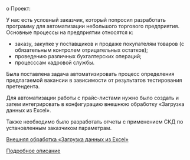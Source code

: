 o Проект:

У нас есть условный заказчик, который попросил разработать программу для автоматизации небольшого торгового предприятия. 
Основные процессы на предприятии относятся к:
- заказу, закупке у поставщиков и продаже покупателям товаров (с обязательным контролем отрицательных остатков);
- проведению различных бухгалтерских операций;
- процесссам кадровой службы. 

Была поставлена задача автоматизировать процесс определения предлагаемой вакансии в зависимости от результатов тестирования претендента.

Для автоматизации работы с прайс-листами нужно было создать и затем интегрировать в конфигурацию внешнюю обработку «Загрузка данных из Excel».

Также необходимо было разработать отчеты с применением СКД по установленным заказчиком параметрам.

[Внешняя обработка «Загрузка данных из Excel»](https://github.com/Lerozba/Portfolio/blob/main/1С:Программист/LoadingDataFromExcel.epf)

[Подробное описание](https://github.com/Lerozba/Portfolio/blob/main/1С:Программист/Description_conf.pdf)
